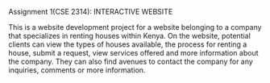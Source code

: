 Assignment 1(CSE 2314): INTERACTIVE WEBSITE 

This is a website development project for a website belonging to a company that specializes in renting houses within Kenya. On the website, potential clients can view the types of houses available, the process for renting a house, submit a request, view services offered and more information about the company. They can also find avenues to contact the company for any inquiries, comments or more information.

